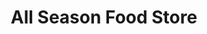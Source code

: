 ---
title: "All Season Food Store"
url: /houston/all-season-food-store-t-c-jester-boulevard/
shop: convenience
---